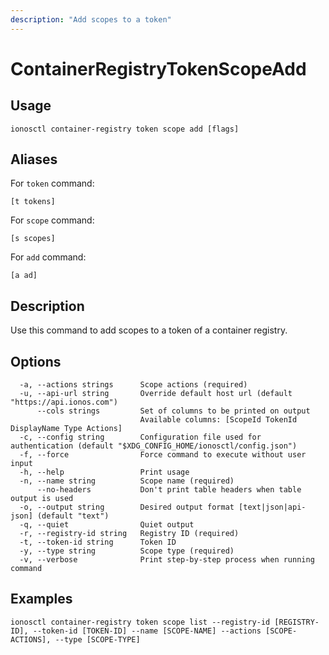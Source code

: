 ```yaml
---
description: "Add scopes to a token"
---
```


# ContainerRegistryTokenScopeAdd

## Usage

```text
ionosctl container-registry token scope add [flags]
```

## Aliases

For `token` command:

```text
[t tokens]
```

For `scope` command:

```text
[s scopes]
```

For `add` command:

```text
[a ad]
```

## Description

Use this command to add scopes to a token of a container registry.

## Options

```text
  -a, --actions strings      Scope actions (required)
  -u, --api-url string       Override default host url (default "https://api.ionos.com")
      --cols strings         Set of columns to be printed on output 
                             Available columns: [ScopeId TokenId DisplayName Type Actions]
  -c, --config string        Configuration file used for authentication (default "$XDG_CONFIG_HOME/ionosctl/config.json")
  -f, --force                Force command to execute without user input
  -h, --help                 Print usage
  -n, --name string          Scope name (required)
      --no-headers           Don't print table headers when table output is used
  -o, --output string        Desired output format [text|json|api-json] (default "text")
  -q, --quiet                Quiet output
  -r, --registry-id string   Registry ID (required)
  -t, --token-id string      Token ID
  -y, --type string          Scope type (required)
  -v, --verbose              Print step-by-step process when running command
```

## Examples

```text
ionosctl container-registry token scope list --registry-id [REGISTRY-ID], --token-id [TOKEN-ID] --name [SCOPE-NAME] --actions [SCOPE-ACTIONS], --type [SCOPE-TYPE]
```

